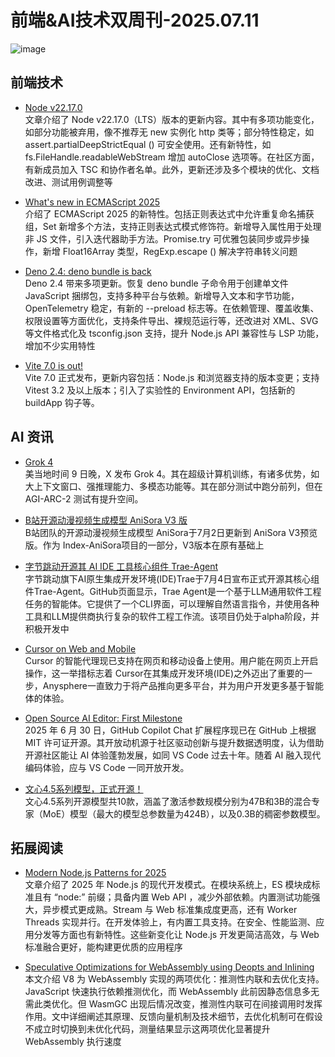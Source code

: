 # 前端&AI技术双周刊-2025.07.11

![image](https://gips0.baidu.com/it/u=2507877315,1055223658&fm=3028&app=3028&f=PNG&fmt=auto&q=100&size=f960_412)

## 前端技术
- [Node v22.17.0](https://nodejs.org/en/blog/release/v22.17.0)
<br>文章介绍了 Node v22.17.0（LTS）版本的更新内容。其中有多项功能变化，如部分功能被弃用，像不推荐无 new 实例化 http 类等；部分特性稳定，如 assert.partialDeepStrictEqual () 可安全使用。还有新特性，如 fs.FileHandle.readableWebStream 增加 autoClose 选项等。在社区方面，有新成员加入 TSC 和协作者名单。此外，更新还涉及多个模块的优化、文档改进、测试用例调整等

- [What's new in ECMAScript 2025](https://pawelgrzybek.com/whats-new-in-ecmascript-2025/)
<br>介绍了 ECMAScript 2025 的新特性。包括正则表达式中允许重复命名捕获组，Set 新增多个方法，支持正则表达式模式修饰符。新增导入属性用于处理非 JS 文件，引入迭代器助手方法。Promise.try 可优雅包装同步或异步操作，新增 Float16Array 类型，RegExp.escape () 解决字符串转义问题

- [Deno 2.4: deno bundle is back](https://deno.com/blog/v2.4)
<br>Deno 2.4 带来多项更新。恢复 deno bundle 子命令用于创建单文件 JavaScript 捆绑包，支持多种平台与依赖。新增导入文本和字节功能，OpenTelemetry 稳定，有新的 --preload 标志等。在依赖管理、覆盖收集、权限设置等方面优化，支持条件导出、裸规范运行等，还改进对 XML、SVG 等文件格式化及 tsconfig.json 支持，提升 Node.js API 兼容性与 LSP 功能，增加不少实用特性

- [Vite 7.0 is out!](https://vite.dev/blog/announcing-vite7)
<br>Vite 7.0 正式发布，更新内容包括：Node.js 和浏览器支持的版本变更；支持 Vitest 3.2 及以上版本；引入了实验性的 Environment API，包括新的 buildApp 钩子等。

## AI 资讯
- [Grok 4](https://grok.com/)
<br>美当地时间 9 日晚，X 发布 Grok 4。其在超级计算机训练，有诸多优势，如大上下文窗口、强推理能力、多模态功能等。其在部分测试中跑分前列，但在 AGI-ARC-2 测试有提升空间。

- [B站开源动漫视频生成模型 AniSora V3 版](https://github.com/bilibili/index-anisora)
<br>B站团队的开源动漫视频生成模型 AniSora于7月2日更新到 AniSora V3预览版。作为 Index-AniSora项目的一部分，V3版本在原有基础上

- [字节跳动开源其 AI IDE 工具核心组件 Trae-Agent](https:/github.com/bytedance/TRAE-agent)
<br>字节跳动旗下AI原生集成开发环境(IDE)Trae于7月4日宣布正式开源其核心组件Trae-Agent。GitHub页面显示，Trae Agent是一个基于LLM通用软件工程任务的智能体。它提供了一个CLI界面，可以理解自然语言指令，并使用各种工具和LLM提供商执行复杂的软件工程工作流。该项目仍处于alpha阶段，并积极开发中

- [Cursor on Web and Mobile](https://cursor.com/ja/blog/agent-web)
<br>Cursor 的智能代理现已支持在网页和移动设备上使用。用户能在网页上开启操作，这一举措标志着 Cursor在其集成开发环境(IDE)之外迈出了重要的一步，Anysphere一直致力于将产品推向更多平台，并为用户开发更多基于智能体的体验。

- [Open Source AI Editor: First Milestone](https://code.visualstudio.com/blogs/2025/06/30/openSourceAIEditorFirstMilestone)
<br>2025 年 6 月 30 日，GitHub Copilot Chat 扩展程序现已在 GitHub 上根据 MIT 许可证开源。其开放动机源于社区驱动创新与提升数据透明度，认为借助开源社区能让 AI 体验蓬勃发展，如同 VS Code 过去十年。随着 AI 融入现代编码体验，应与 VS Code 一同开放开发。

- [文心4.5系列模型，正式开源！](https://mp.weixin.qq.com/s/oIIUdL_xnfy8vuxR9rEDfA)
<br>文心4.5系列开源模型共10款，涵盖了激活参数规模分别为47B和3B的混合专家（MoE）模型（最大的模型总参数量为424B），以及0.3B的稠密参数模型。

## 拓展阅读
- [Modern Node.js Patterns for 2025](https://kashw1n.com/blog/nodejs-2025/)
<br>文章介绍了 2025 年 Node.js 的现代开发模式。在模块系统上，ES 模块成标准且有 “node:” 前缀；具备内置 Web API ，减少外部依赖。内置测试功能强大，异步模式更成熟。Stream 与 Web 标准集成度更高，还有 Worker Threads 实现并行。在开发体验上，有内置工具支持。在安全、性能监测、应用分发等方面也有新特性。这些新变化让 Node.js 开发更简洁高效，与 Web 标准融合更好，能构建更优质的应用程序

- [Speculative Optimizations for WebAssembly using Deopts and Inlining](https://v8.dev/blog/wasm-speculative-optimizations)
<br>本文介绍 V8 为 WebAssembly 实现的两项优化：推测性内联和去优化支持。JavaScript 快速执行依赖推测优化，而 WebAssembly 此前因静态信息多无需此类优化。但 WasmGC 出现后情况改变，推测性内联可在间接调用时发挥作用。文中详细阐述其原理、反馈向量机制及技术细节，去优化机制可在假设不成立时切换到未优化代码，测量结果显示这两项优化显著提升 WebAssembly 执行速度

